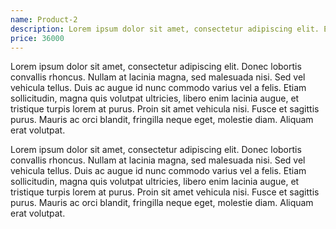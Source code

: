 ```yaml
---
name: Product-2
description: Lorem ipsum dolor sit amet, consectetur adipiscing elit. Etiam eget.
price: 36000
---
```


Lorem ipsum dolor sit amet, consectetur adipiscing elit. Donec lobortis convallis rhoncus. Nullam at lacinia magna, sed malesuada nisi. Sed vel vehicula tellus. Duis ac augue id nunc commodo varius vel a felis. Etiam sollicitudin, magna quis volutpat ultricies, libero enim lacinia augue, et tristique turpis lorem at purus. Proin sit amet vehicula nisi. Fusce et sagittis purus. Mauris ac orci blandit, fringilla neque eget, molestie diam. Aliquam erat volutpat.

Lorem ipsum dolor sit amet, consectetur adipiscing elit. Donec lobortis convallis rhoncus. Nullam at lacinia magna, sed malesuada nisi. Sed vel vehicula tellus. Duis ac augue id nunc commodo varius vel a felis. Etiam sollicitudin, magna quis volutpat ultricies, libero enim lacinia augue, et tristique turpis lorem at purus. Proin sit amet vehicula nisi. Fusce et sagittis purus. Mauris ac orci blandit, fringilla neque eget, molestie diam. Aliquam erat volutpat.
